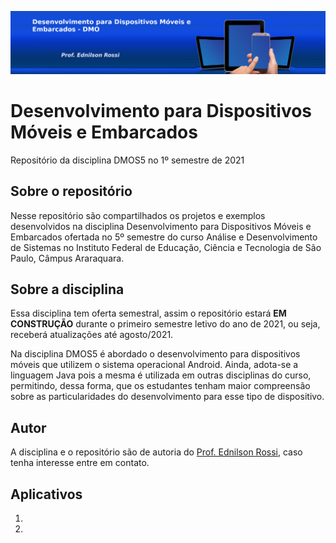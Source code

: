 ![](/resources/banner.jpg)
# Desenvolvimento para Dispositivos Móveis e Embarcados
Repositório da disciplina DMOS5 no 1º semestre de 2021

## Sobre o repositório
Nesse repositório são compartilhados os projetos e exemplos desenvolvidos na disciplina Desenvolvimento para Dispositivos Móveis e Embarcados ofertada no 5º semestre do curso Análise e Desenvolvimento de Sistemas no Instituto Federal de Educação, Ciência e Tecnologia de São Paulo, Câmpus Araraquara.

## Sobre a disciplina
Essa disciplina tem oferta semestral, assim o repositório estará __EM CONSTRUÇÃO__ durante o primeiro semestre letivo do ano de 2021, ou seja, receberá atualizações até agosto/2021.

Na disciplina DMOS5 é abordado o desenvolvimento para dispositivos móveis que utilizem o sistema operacional Android. Ainda, adota-se a linguagem Java pois a mesma é utilizada em outras disciplinas do curso, permitindo, dessa forma, que os estudantes tenham maior compreensão sobre as particularidades do desenvolvimento para esse tipo de dispositivo.

## Autor
A disciplina e o repositório são de autoria do [Prof. Ednilson Rossi](mailto:ednilsonrossi.ifsp@gmail.com), caso tenha interesse entre em contato.

## Aplicativos
1. 
2.
